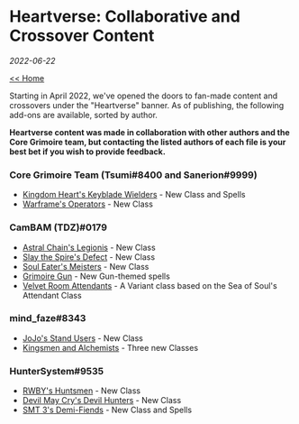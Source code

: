 # Heartverse: Collaborative and Crossover Content
_2022-06-22_

[<< Home](https://grimoireofheart.github.io)

Starting in April 2022, we've opened the doors to fan-made content and crossovers under the "Heartverse" banner. As of publishing, the following add-ons are available, sorted by author.

**Heartverse content was made in collaboration with other authors and the Core Grimoire team, but contacting the listed authors of each file is your best bet if you wish to provide feedback.**

### Core Grimoire Team (Tsumi#8400 and Sanerion#9999)
* [Kingdom Heart's Keyblade Wielders](https://drive.google.com/file/d/1D_uHuI2H0TUHerONKUaIVqGtDliqrliE/view?usp=sharing) - New Class and Spells
* [Warframe's Operators](https://drive.google.com/file/d/1OxYqyuVEvY2QFDRzjrGUxFN3TYkwf0pQ/view?usp=sharing) - New Class

### CamBAM (TDZ)#0179
* [Astral Chain's Legionis](https://docs.google.com/document/d/1yovcvQL24vKwBnZlGYTEBzgBOJBaYd4XIqW0HlrBZqE/edit?usp=sharing) - New Class
* [Slay the Spire's Defect](https://docs.google.com/document/d/1KZ0QtE36LR7YWbd3x6QQlbWC4ylIv41GmhBSWBkFNHU/edit?usp=sharing) - New Class
* [Soul Eater's Meisters](https://docs.google.com/document/d/1vhoP7P0kHWXrRbWkwyd_Qjcrjqw5HP08N8WwoctL0_U/edit?usp=sharing) - New Class
* [Grimoire Gun](https://docs.google.com/document/d/169xyOCj7fgMdcWCGKsTfKu1y0BHwbU7INzy7gc-UQbs/edit?usp=sharing) - New Gun-themed spells
* [Velvet Room Attendants](https://drive.google.com/file/d/1Ub6RHtsClU_ejfsre-pd88h4ixAA44Tc/view?usp=sharing) - A Variant class based on the Sea of Soul's Attendant Class

### mind_faze#8343
* [JoJo's Stand Users](https://docs.google.com/document/d/13EnhGIuZx-uu-23mAoH_O8UBCTgmBJCV9TBHW4N1Vzg/edit?usp=sharing) - New Class
* [Kingsmen and Alchemists](https://docs.google.com/document/d/1txOQfwSgTKEj3SZJ4Bk8log55rHxttFhY79Yt5PwZhs/edit?usp=sharing) - Three new Classes

### HunterSystem#9535
* [RWBY's Huntsmen](https://docs.google.com/document/d/1KytgHBcZUqbQFSWEzO1TOiYeAbdpnS_4cKjDJEMv0iw/edit?usp=sharing) - New Class
* [Devil May Cry's Devil Hunters](https://docs.google.com/document/d/1309Fxeygce2GRrqzrPflVThoBkR7ddHJ-UBA4Tc0IEs/edit?usp=sharing) - New Class
* [SMT 3's Demi-Fiends](https://drive.google.com/file/d/1O-BUAL1DHtvG8j3M-1hnTsh_KgIlh47X/view?usp=sharing) - New Class and Spells
